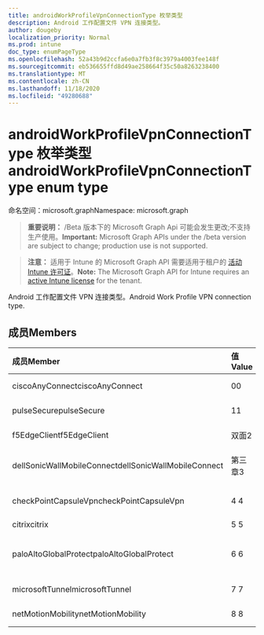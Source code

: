 ```yaml
---
title: androidWorkProfileVpnConnectionType 枚举类型
description: Android 工作配置文件 VPN 连接类型。
author: dougeby
localization_priority: Normal
ms.prod: intune
doc_type: enumPageType
ms.openlocfilehash: 52a43b9d2ccfa6e0a7fb3f8c3979a4003fee148f
ms.sourcegitcommit: eb536655ffd8d49ae258664f35c50a8263238400
ms.translationtype: MT
ms.contentlocale: zh-CN
ms.lasthandoff: 11/18/2020
ms.locfileid: "49280688"
---
```

# <a name="androidworkprofilevpnconnectiontype-enum-type"></a><span data-ttu-id="c46a4-103">androidWorkProfileVpnConnectionType 枚举类型</span><span class="sxs-lookup"><span data-stu-id="c46a4-103">androidWorkProfileVpnConnectionType enum type</span></span>

<span data-ttu-id="c46a4-104">命名空间：microsoft.graph</span><span class="sxs-lookup"><span data-stu-id="c46a4-104">Namespace: microsoft.graph</span></span>

> <span data-ttu-id="c46a4-105">**重要说明：** /Beta 版本下的 Microsoft Graph Api 可能会发生更改;不支持生产使用。</span><span class="sxs-lookup"><span data-stu-id="c46a4-105">**Important:** Microsoft Graph APIs under the /beta version are subject to change; production use is not supported.</span></span>

> <span data-ttu-id="c46a4-106">**注意：** 适用于 Intune 的 Microsoft Graph API 需要适用于租户的 [活动 Intune 许可证](https://go.microsoft.com/fwlink/?linkid=839381)。</span><span class="sxs-lookup"><span data-stu-id="c46a4-106">**Note:** The Microsoft Graph API for Intune requires an [active Intune license](https://go.microsoft.com/fwlink/?linkid=839381) for the tenant.</span></span>

<span data-ttu-id="c46a4-107">Android 工作配置文件 VPN 连接类型。</span><span class="sxs-lookup"><span data-stu-id="c46a4-107">Android Work Profile VPN connection type.</span></span>

## <a name="members"></a><span data-ttu-id="c46a4-108">成员</span><span class="sxs-lookup"><span data-stu-id="c46a4-108">Members</span></span>
|<span data-ttu-id="c46a4-109">成员</span><span class="sxs-lookup"><span data-stu-id="c46a4-109">Member</span></span>|<span data-ttu-id="c46a4-110">值</span><span class="sxs-lookup"><span data-stu-id="c46a4-110">Value</span></span>|<span data-ttu-id="c46a4-111">Description</span><span class="sxs-lookup"><span data-stu-id="c46a4-111">Description</span></span>|
|:---|:---|:---|
|<span data-ttu-id="c46a4-112">ciscoAnyConnect</span><span class="sxs-lookup"><span data-stu-id="c46a4-112">ciscoAnyConnect</span></span>|<span data-ttu-id="c46a4-113">0</span><span class="sxs-lookup"><span data-stu-id="c46a4-113">0</span></span>|<span data-ttu-id="c46a4-114">Cisco AnyConnect。</span><span class="sxs-lookup"><span data-stu-id="c46a4-114">Cisco AnyConnect.</span></span>|
|<span data-ttu-id="c46a4-115">pulseSecure</span><span class="sxs-lookup"><span data-stu-id="c46a4-115">pulseSecure</span></span>|<span data-ttu-id="c46a4-116">1</span><span class="sxs-lookup"><span data-stu-id="c46a4-116">1</span></span>|<span data-ttu-id="c46a4-117">脉冲安全。</span><span class="sxs-lookup"><span data-stu-id="c46a4-117">Pulse Secure.</span></span>|
|<span data-ttu-id="c46a4-118">f5EdgeClient</span><span class="sxs-lookup"><span data-stu-id="c46a4-118">f5EdgeClient</span></span>|<span data-ttu-id="c46a4-119">双面</span><span class="sxs-lookup"><span data-stu-id="c46a4-119">2</span></span>|<span data-ttu-id="c46a4-120">F5 边缘客户端。</span><span class="sxs-lookup"><span data-stu-id="c46a4-120">F5 Edge Client.</span></span>|
|<span data-ttu-id="c46a4-121">dellSonicWallMobileConnect</span><span class="sxs-lookup"><span data-stu-id="c46a4-121">dellSonicWallMobileConnect</span></span>|<span data-ttu-id="c46a4-122">第三章</span><span class="sxs-lookup"><span data-stu-id="c46a4-122">3</span></span>|<span data-ttu-id="c46a4-123">戴尔 SonicWALL 移动连接。</span><span class="sxs-lookup"><span data-stu-id="c46a4-123">Dell SonicWALL Mobile Connection.</span></span>|
|<span data-ttu-id="c46a4-124">checkPointCapsuleVpn</span><span class="sxs-lookup"><span data-stu-id="c46a4-124">checkPointCapsuleVpn</span></span>|<span data-ttu-id="c46a4-125">4 </span><span class="sxs-lookup"><span data-stu-id="c46a4-125">4</span></span>|<span data-ttu-id="c46a4-126">检查点胶囊 VPN。</span><span class="sxs-lookup"><span data-stu-id="c46a4-126">Check Point Capsule VPN.</span></span>|
|<span data-ttu-id="c46a4-127">citrix</span><span class="sxs-lookup"><span data-stu-id="c46a4-127">citrix</span></span>|<span data-ttu-id="c46a4-128">5 </span><span class="sxs-lookup"><span data-stu-id="c46a4-128">5</span></span>|<span data-ttu-id="c46a4-129">Citrix</span><span class="sxs-lookup"><span data-stu-id="c46a4-129">Citrix</span></span>|
|<span data-ttu-id="c46a4-130">paloAltoGlobalProtect</span><span class="sxs-lookup"><span data-stu-id="c46a4-130">paloAltoGlobalProtect</span></span>|<span data-ttu-id="c46a4-131">6 </span><span class="sxs-lookup"><span data-stu-id="c46a4-131">6</span></span>|<span data-ttu-id="c46a4-132">Palo Alto 网络 GlobalProtect。</span><span class="sxs-lookup"><span data-stu-id="c46a4-132">Palo Alto Networks GlobalProtect.</span></span>|
|<span data-ttu-id="c46a4-133">microsoftTunnel</span><span class="sxs-lookup"><span data-stu-id="c46a4-133">microsoftTunnel</span></span>|<span data-ttu-id="c46a4-134">7 </span><span class="sxs-lookup"><span data-stu-id="c46a4-134">7</span></span>|<span data-ttu-id="c46a4-135">Microsoft 隧道。</span><span class="sxs-lookup"><span data-stu-id="c46a4-135">Microsoft Tunnel.</span></span>|
|<span data-ttu-id="c46a4-136">netMotionMobility</span><span class="sxs-lookup"><span data-stu-id="c46a4-136">netMotionMobility</span></span>|<span data-ttu-id="c46a4-137">8 </span><span class="sxs-lookup"><span data-stu-id="c46a4-137">8</span></span>|<span data-ttu-id="c46a4-138">NetMotion 移动性。</span><span class="sxs-lookup"><span data-stu-id="c46a4-138">NetMotion Mobility.</span></span>|





